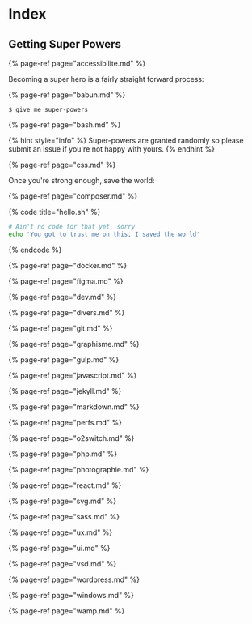 # Index

## Getting Super Powers

{% page-ref page="accessibilite.md" %}

Becoming a super hero is a fairly straight forward process:

{% page-ref page="babun.md" %}

```
$ give me super-powers
```

{% page-ref page="bash.md" %}

{% hint style="info" %}
 Super-powers are granted randomly so please submit an issue if you're not happy with yours.
{% endhint %}

{% page-ref page="css.md" %}

Once you're strong enough, save the world:

{% page-ref page="composer.md" %}

{% code title="hello.sh" %}
```bash
# Ain't no code for that yet, sorry
echo 'You got to trust me on this, I saved the world'
```
{% endcode %}

{% page-ref page="docker.md" %}

{% page-ref page="figma.md" %}

{% page-ref page="dev.md" %}

{% page-ref page="divers.md" %}

{% page-ref page="git.md" %}

{% page-ref page="graphisme.md" %}

{% page-ref page="gulp.md" %}

{% page-ref page="javascript.md" %}

{% page-ref page="jekyll.md" %}

{% page-ref page="markdown.md" %}

{% page-ref page="perfs.md" %}

{% page-ref page="o2switch.md" %}

{% page-ref page="php.md" %}

{% page-ref page="photographie.md" %}

{% page-ref page="react.md" %}

{% page-ref page="svg.md" %}

{% page-ref page="sass.md" %}

{% page-ref page="ux.md" %}

{% page-ref page="ui.md" %}

{% page-ref page="vsd.md" %}

{% page-ref page="wordpress.md" %}

{% page-ref page="windows.md" %}

{% page-ref page="wamp.md" %}

